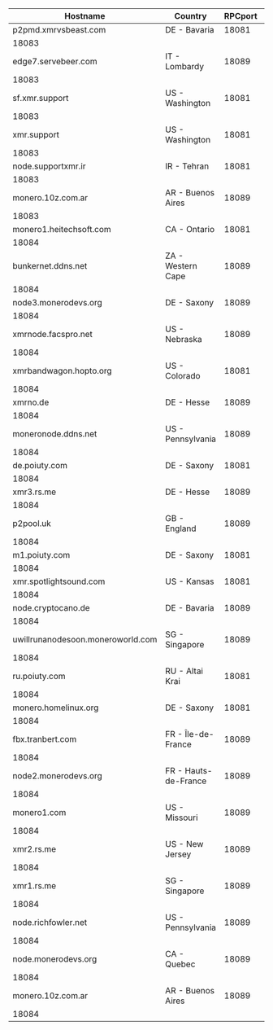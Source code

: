 Hostname | Country | RPCport | P2Pport
--- | --- | --- | ---
p2pmd.xmrvsbeast.com | DE - Bavaria | 18081
 | 18083
edge7.servebeer.com | IT - Lombardy | 18089
 | 18083
sf.xmr.support | US - Washington | 18081
 | 18083
xmr.support | US - Washington | 18081
 | 18083
node.supportxmr.ir | IR - Tehran | 18081
 | 18083
monero.10z.com.ar | AR - Buenos Aires | 18089
 | 18083
monero1.heitechsoft.com | CA - Ontario | 18081
 | 18084
bunkernet.ddns.net | ZA - Western Cape | 18089
 | 18084
node3.monerodevs.org | DE - Saxony | 18089
 | 18084
xmrnode.facspro.net | US - Nebraska | 18089
 | 18084
xmrbandwagon.hopto.org | US - Colorado | 18081
 | 18084
xmrno.de | DE - Hesse | 18089
 | 18084
moneronode.ddns.net | US - Pennsylvania | 18089
 | 18084
de.poiuty.com | DE - Saxony | 18081
 | 18084
xmr3.rs.me | DE - Hesse | 18089
 | 18084
p2pool.uk | GB - England | 18089
 | 18084
m1.poiuty.com | DE - Saxony | 18081
 | 18084
xmr.spotlightsound.com | US - Kansas | 18081
 | 18084
node.cryptocano.de | DE - Bavaria | 18089
 | 18084
uwillrunanodesoon.moneroworld.com | SG - Singapore | 18089
 | 18084
ru.poiuty.com | RU - Altai Krai | 18081
 | 18084
monero.homelinux.org | DE - Saxony | 18081
 | 18084
fbx.tranbert.com | FR - Île-de-France | 18089
 | 18084
node2.monerodevs.org | FR - Hauts-de-France | 18089
 | 18084
monero1.com | US - Missouri | 18089
 | 18084
xmr2.rs.me | US - New Jersey | 18089
 | 18084
xmr1.rs.me | SG - Singapore | 18089
 | 18084
node.richfowler.net | US - Pennsylvania | 18089
 | 18084
node.monerodevs.org | CA - Quebec | 18089
 | 18084
monero.10z.com.ar | AR - Buenos Aires | 18089
 | 18084

